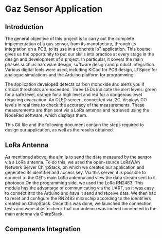 # Gaz Sensor Application

## Introduction
The general objective of this project is to carry out the complete implementation of a gas sensor, from its manufacture, through its integration on a PCB, to its use in a concrete IoT application. This course gives us the opportunity to put our skills into practice at every stage in the design and development of a project. In particular, it covers the main phases such as hardware design, software design and product integration. Various digital tools were used, including KiCad for PCB design, LTSpice for analogue simulations and the Arduino platform for programming. 

The application developed detects carbon monoxide and alerts you if critical thresholds are exceeded. Three LEDs indicate the alert levels: green for a safe level, orange for a high level and red for a dangerous level requiring evacuation. An OLED screen, connected via I2C, displays CO levels in real time to check the accuracy of the measurements. These measurements are then sent via a LoRa antenna and retrieved using the NodeRed software, which displays them.

This Git file and the following document contain the steps required to design our application, as well as the results obtained.

## LoRa Antenna
As mentioned above, the aim is to send the data measured by the sensor via a LoRa antenna. To do this, we used the open-source LoRaWAN Network Server ChirpStack, on which we created our application and generated its identifier and access key. Via this server, it is possible to connect to the GEI's main LoRa antenna and view the data stream sent to it. 
photoooo
On the programming side, we used the LoRa RN2483. This module has the advantage of communicating via the UART, so it was easy to connect it to the Arduino and have it send and receive data. We then had to reset and configure the RN2483 microchip according to the identifiers created on ChirpStack. Once this was done, we launched the connection tests and were able to check that our antenna was indeed connected to the main antenna via ChirpStack.

## Components Integration
